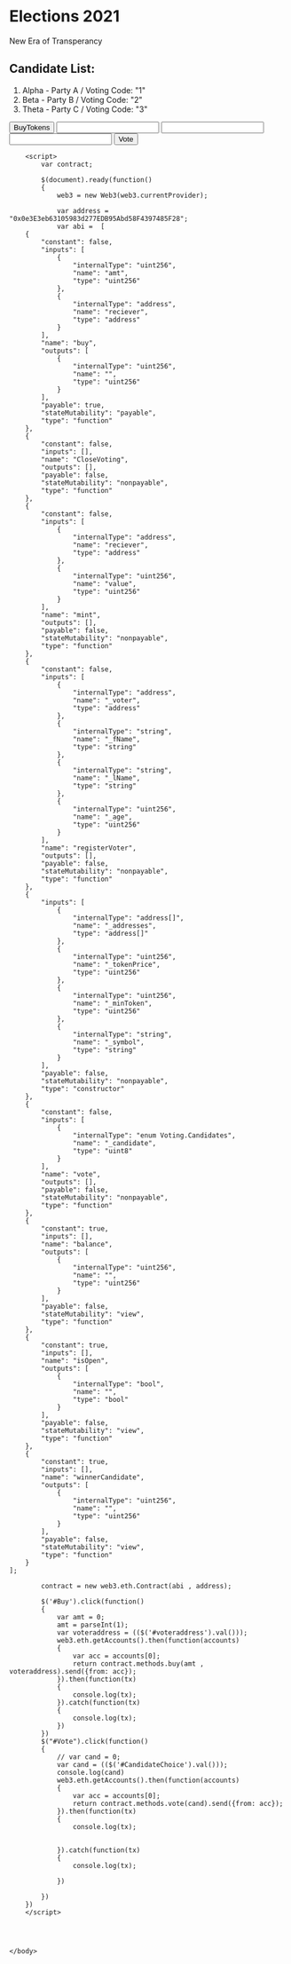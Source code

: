 <html> 
    <body> 
        <div
            class='Header'>
            <h1>Elections 2021</h1>
            <p>New Era of Transperancy</p>
            <h2> Candidate List: </h2>
            <ol>
                <li> Alpha - Party A / Voting Code: "1"</li>
                <li> Beta - Party B / Voting Code: "2" </li>
                <li> Theta - Party C / Voting Code: "3" </li>
            </ol>
            <button id='Buy'> BuyTokens</button>
            <input id='amount'Token Amount>
			<input id= 'voteraddress' Voter Address> 
			<!-- <input type="text" id="voteraddress" -->
            <input type='text' id='CandidateChoice'>
            <button id='Vote'> Vote </button>
            <link rel="shortcut icon" href="assets/images/favicon.ico">
        </div>
        <script src="https://cdn.jsdelivr.net/gh/ethereum/web3.js@1.0.0-beta.36/dist/web3.min.js" integrity="sha256-nWBTbvxhJgjslRyuAKJHK+XcZPlCnmIAAMixz6EefVk=" crossorigin="anonymous"></script>
        <script src="https://code.jquery.com/jquery-3.3.1.slim.min.js" crossorigin="anonymous"></script>


        <script>
            var contract;

            $(document).ready(function()
            {
                web3 = new Web3(web3.currentProvider);

                var address = "0x0e3E3eb63105983d277EDB95Abd58F4397485F28";
                var abi =  [
        {
            "constant": false,
            "inputs": [
                {
                    "internalType": "uint256",
                    "name": "amt",
                    "type": "uint256"
                },
                {
                    "internalType": "address",
                    "name": "reciever",
                    "type": "address"
                }
            ],
            "name": "buy",
            "outputs": [
                {
                    "internalType": "uint256",
                    "name": "",
                    "type": "uint256"
                }
            ],
            "payable": true,
            "stateMutability": "payable",
            "type": "function"
        },
        {
            "constant": false,
            "inputs": [],
            "name": "CloseVoting",
            "outputs": [],
            "payable": false,
            "stateMutability": "nonpayable",
            "type": "function"
        },
        {
            "constant": false,
            "inputs": [
                {
                    "internalType": "address",
                    "name": "reciever",
                    "type": "address"
                },
                {
                    "internalType": "uint256",
                    "name": "value",
                    "type": "uint256"
                }
            ],
            "name": "mint",
            "outputs": [],
            "payable": false,
            "stateMutability": "nonpayable",
            "type": "function"
        },
        {
            "constant": false,
            "inputs": [
                {
                    "internalType": "address",
                    "name": "_voter",
                    "type": "address"
                },
                {
                    "internalType": "string",
                    "name": "_fName",
                    "type": "string"
                },
                {
                    "internalType": "string",
                    "name": "_lName",
                    "type": "string"
                },
                {
                    "internalType": "uint256",
                    "name": "_age",
                    "type": "uint256"
                }
            ],
            "name": "registerVoter",
            "outputs": [],
            "payable": false,
            "stateMutability": "nonpayable",
            "type": "function"
        },
        {
            "inputs": [
                {
                    "internalType": "address[]",
                    "name": "_addresses",
                    "type": "address[]"
                },
                {
                    "internalType": "uint256",
                    "name": "_tokenPrice",
                    "type": "uint256"
                },
                {
                    "internalType": "uint256",
                    "name": "_minToken",
                    "type": "uint256"
                },
                {
                    "internalType": "string",
                    "name": "_symbol",
                    "type": "string"
                }
            ],
            "payable": false,
            "stateMutability": "nonpayable",
            "type": "constructor"
        },
        {
            "constant": false,
            "inputs": [
                {
                    "internalType": "enum Voting.Candidates",
                    "name": "_candidate",
                    "type": "uint8"
                }
            ],
            "name": "vote",
            "outputs": [],
            "payable": false,
            "stateMutability": "nonpayable",
            "type": "function"
        },
        {
            "constant": true,
            "inputs": [],
            "name": "balance",
            "outputs": [
                {
                    "internalType": "uint256",
                    "name": "",
                    "type": "uint256"
                }
            ],
            "payable": false,
            "stateMutability": "view",
            "type": "function"
        },
        {
            "constant": true,
            "inputs": [],
            "name": "isOpen",
            "outputs": [
                {
                    "internalType": "bool",
                    "name": "",
                    "type": "bool"
                }
            ],
            "payable": false,
            "stateMutability": "view",
            "type": "function"
        },
        {
            "constant": true,
            "inputs": [],
            "name": "winnerCandidate",
            "outputs": [
                {
                    "internalType": "uint256",
                    "name": "",
                    "type": "uint256"
                }
            ],
            "payable": false,
            "stateMutability": "view",
            "type": "function"
        }
    ];

            contract = new web3.eth.Contract(abi , address);
        
            $('#Buy').click(function()
            {
                var amt = 0;
                amt = parseInt(1);
				var voteraddress = (($('#voteraddress').val()));
                web3.eth.getAccounts().then(function(accounts)
                {
                    var acc = accounts[0];
                    return contract.methods.buy(amt , voteraddress).send({from: acc});
                }).then(function(tx)
                {
                    console.log(tx);
                }).catch(function(tx)
                {
                    console.log(tx);
                })
			})   
			$("#Vote").click(function()
			{
				// var cand = 0; 
				var cand = (($('#CandidateChoice').val()));
				console.log(cand) 
				web3.eth.getAccounts().then(function(accounts)
				{
					var acc = accounts[0];
					return contract.methods.vote(cand).send({from: acc});
				}).then(function(tx)
				{
					console.log(tx);
					

				}).catch(function(tx)
				{
					console.log(tx);

				})

			})             
        })
        </script>




    </body>
</html>
